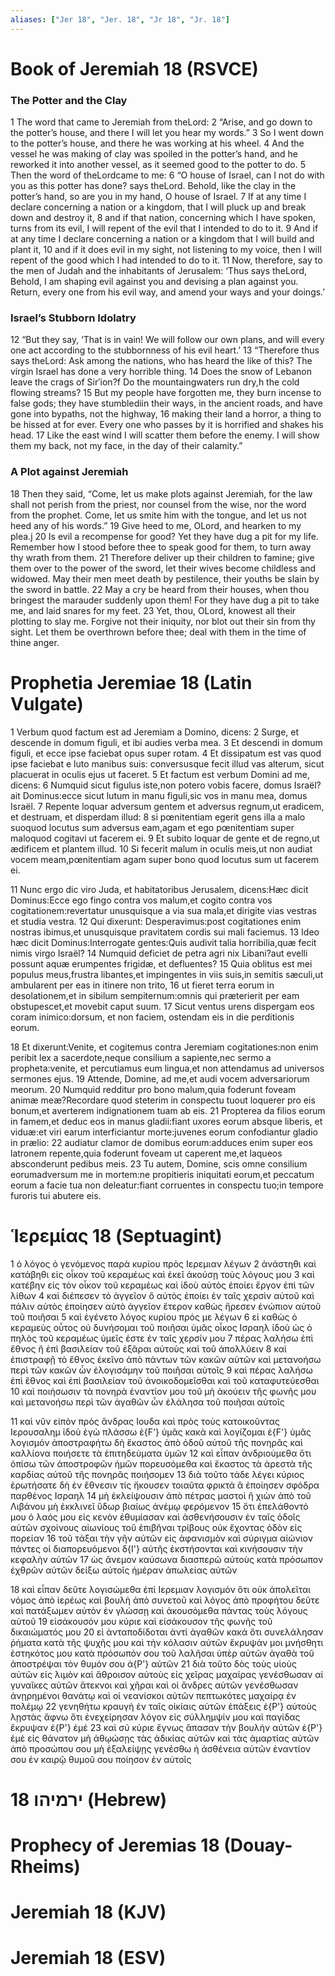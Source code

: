 ```yaml
---
aliases: ["Jer 18", "Jer. 18", "Jr 18", "Jr. 18"]
---
```



# Book of Jeremiah 18 (RSVCE)

### The Potter and the Clay
1 The word that came to Jeremiah from theLord:
2 “Arise, and go down to the potter’s house, and there I will let you hear my words.”
3 So I went down to the potter’s house, and there he was working at his wheel.
4 And the vessel he was making of clay was spoiled in the potter’s hand, and he reworked it into another vessel, as it seemed good to the potter to do.
5 Then the word of theLordcame to me:
6 “O house of Israel, can I not do with you as this potter has done? says theLord. Behold, like the clay in the potter’s hand, so are you in my hand, O house of Israel.
7 If at any time I declare concerning a nation or a kingdom, that I will pluck up and break down and destroy it,
8 and if that nation, concerning which I have spoken, turns from its evil, I will repent of the evil that I intended to do to it.
9 And if at any time I declare concerning a nation or a kingdom that I will build and plant it,
10 and if it does evil in my sight, not listening to my voice, then I will repent of the good which I had intended to do to it.
11 Now, therefore, say to the men of Judah and the inhabitants of Jerusalem: ‘Thus says theLord, Behold, I am shaping evil against you and devising a plan against you. Return, every one from his evil way, and amend your ways and your doings.’
### Israel’s Stubborn Idolatry
12 “But they say, ‘That is in vain! We will follow our own plans, and will every one act according to the stubbornness of his evil heart.’
13 “Therefore thus says theLord: Ask among the nations, who has heard the like of this? The virgin Israel has done a very horrible thing.
14 Does the snow of Lebanon leave the crags of Sirʹion?f Do the mountaingwaters run dry,h the cold flowing streams?
15 But my people have forgotten me, they burn incense to false gods; they have stumblediin their ways, in the ancient roads, and have gone into bypaths, not the highway,
16 making their land a horror, a thing to be hissed at for ever. Every one who passes by it is horrified and shakes his head.
17 Like the east wind I will scatter them before the enemy. I will show them my back, not my face, in the day of their calamity.”
### A Plot against Jeremiah
18 Then they said, “Come, let us make plots against Jeremiah, for the law shall not perish from the priest, nor counsel from the wise, nor the word from the prophet. Come, let us smite him with the tongue, and let us not heed any of his words.”
19 Give heed to me, OLord, and hearken to my plea.j
20 Is evil a recompense for good? Yet they have dug a pit for my life. Remember how I stood before thee to speak good for them, to turn away thy wrath from them.
21 Therefore deliver up their children to famine; give them over to the power of the sword, let their wives become childless and widowed. May their men meet death by pestilence, their youths be slain by the sword in battle.
22 May a cry be heard from their houses, when thou bringest the marauder suddenly upon them! For they have dug a pit to take me, and laid snares for my feet.
23 Yet, thou, OLord, knowest all their plotting to slay me. Forgive not their iniquity, nor blot out their sin from thy sight. Let them be overthrown before thee; deal with them in the time of thine anger.


# Prophetia Jeremiae 18 (Latin Vulgate)

1 Verbum quod factum est ad Jeremiam a Domino, dicens:
2 Surge, et descende in domum figuli, et ibi audies verba mea.
3 Et descendi in domum figuli, et ecce ipse faciebat opus super rotam.
4 Et dissipatum est vas quod ipse faciebat e luto manibus suis: conversusque fecit illud vas alterum, sicut placuerat in oculis ejus ut faceret.
5 Et factum est verbum Domini ad me, dicens:
6 Numquid sicut figulus iste,non potero vobis facere, domus Israël? ait Dominus:ecce sicut lutum in manu figuli,sic vos in manu mea, domus Israël.
7 Repente loquar adversum gentem et adversus regnum,ut eradicem, et destruam, et disperdam illud:
8 si pœnitentiam egerit gens illa a malo suoquod locutus sum adversus eam,agam et ego pœnitentiam super maloquod cogitavi ut facerem ei.
9 Et subito loquar de gente et de regno,ut ædificem et plantem illud.
10 Si fecerit malum in oculis meis,ut non audiat vocem meam,pœnitentiam agam super bono quod locutus sum ut facerem ei.

11 Nunc ergo dic viro Juda, et habitatoribus Jerusalem, dicens:Hæc dicit Dominus:Ecce ego fingo contra vos malum,et cogito contra vos cogitationem:revertatur unusquisque a via sua mala,et dirigite vias vestras et studia vestra.
12 Qui dixerunt: Desperavimus:post cogitationes enim nostras ibimus,et unusquisque pravitatem cordis sui mali faciemus.
13 Ideo hæc dicit Dominus:Interrogate gentes:Quis audivit talia horribilia,quæ fecit nimis virgo Israël?
14 Numquid deficiet de petra agri nix Libani?aut evelli possunt aquæ erumpentes frigidæ, et defluentes?
15 Quia oblitus est mei populus meus,frustra libantes,et impingentes in viis suis,in semitis sæculi,ut ambularent per eas in itinere non trito,
16 ut fieret terra eorum in desolationem,et in sibilum sempiternum:omnis qui præterierit per eam obstupescet,et movebit caput suum.
17 Sicut ventus urens dispergam eos coram inimico:dorsum, et non faciem, ostendam eis in die perditionis eorum.

18 Et dixerunt:Venite, et cogitemus contra Jeremiam cogitationes:non enim peribit lex a sacerdote,neque consilium a sapiente,nec sermo a propheta:venite, et percutiamus eum lingua,et non attendamus ad universos sermones ejus.
19 Attende, Domine, ad me,et audi vocem adversariorum meorum.
20 Numquid redditur pro bono malum,quia foderunt foveam animæ meæ?Recordare quod steterim in conspectu tuout loquerer pro eis bonum,et averterem indignationem tuam ab eis.
21 Propterea da filios eorum in famem,et deduc eos in manus gladii:fiant uxores eorum absque liberis, et viduæ:et viri earum interficiantur morte:juvenes eorum confodiantur gladio in prælio:
22 audiatur clamor de domibus eorum:adduces enim super eos latronem repente,quia foderunt foveam ut caperent me,et laqueos absconderunt pedibus meis.
23 Tu autem, Domine, scis omne consilium eorumadversum me in mortem:ne propitieris iniquitati eorum,et peccatum eorum a facie tua non deleatur:fiant corruentes in conspectu tuo;in tempore furoris tui abutere eis.


# Ἱερεμίας 18 (Septuagint)

1 ὁ λόγος ὁ γενόμενος παρὰ κυρίου πρὸς Ιερεμιαν λέγων
2 ἀνάστηθι καὶ κατάβηθι εἰς οἶκον τοῦ κεραμέως καὶ ἐκεῖ ἀκούσῃ τοὺς λόγους μου
3 καὶ κατέβην εἰς τὸν οἶκον τοῦ κεραμέως καὶ ἰδοὺ αὐτὸς ἐποίει ἔργον ἐπὶ τῶν λίθων
4 καὶ διέπεσεν τὸ ἀγγεῖον ὃ αὐτὸς ἐποίει ἐν ταῖς χερσὶν αὐτοῦ καὶ πάλιν αὐτὸς ἐποίησεν αὐτὸ ἀγγεῖον ἕτερον καθὼς ἤρεσεν ἐνώπιον αὐτοῦ τοῦ ποιῆσαι
5 καὶ ἐγένετο λόγος κυρίου πρός με λέγων
6 εἰ καθὼς ὁ κεραμεὺς οὗτος οὐ δυνήσομαι τοῦ ποιῆσαι ὑμᾶς οἶκος Ισραηλ ἰδοὺ ὡς ὁ πηλὸς τοῦ κεραμέως ὑμεῖς ἐστε ἐν ταῖς χερσίν μου
7 πέρας λαλήσω ἐπὶ ἔθνος ἢ ἐπὶ βασιλείαν τοῦ ἐξᾶραι αὐτοὺς καὶ τοῦ ἀπολλύειν
8 καὶ ἐπιστραφῇ τὸ ἔθνος ἐκεῖνο ἀπὸ πάντων τῶν κακῶν αὐτῶν καὶ μετανοήσω περὶ τῶν κακῶν ὧν ἐλογισάμην τοῦ ποιῆσαι αὐτοῖς
9 καὶ πέρας λαλήσω ἐπὶ ἔθνος καὶ ἐπὶ βασιλείαν τοῦ ἀνοικοδομεῖσθαι καὶ τοῦ καταφυτεύεσθαι
10 καὶ ποιήσωσιν τὰ πονηρὰ ἐναντίον μου τοῦ μὴ ἀκούειν τῆς φωνῆς μου καὶ μετανοήσω περὶ τῶν ἀγαθῶν ὧν ἐλάλησα τοῦ ποιῆσαι αὐτοῖς

11 καὶ νῦν εἰπὸν πρὸς ἄνδρας Ιουδα καὶ πρὸς τοὺς κατοικοῦντας Ιερουσαλημ ἰδοὺ ἐγὼ πλάσσω ἐ{F'} ὑμᾶς κακὰ καὶ λογίζομαι ἐ{F'} ὑμᾶς λογισμόν ἀποστραφήτω δὴ ἕκαστος ἀπὸ ὁδοῦ αὐτοῦ τῆς πονηρᾶς καὶ καλλίονα ποιήσετε τὰ ἐπιτηδεύματα ὑμῶν
12 καὶ εἶπαν ἀνδριούμεθα ὅτι ὀπίσω τῶν ἀποστροφῶν ἡμῶν πορευσόμεθα καὶ ἕκαστος τὰ ἀρεστὰ τῆς καρδίας αὐτοῦ τῆς πονηρᾶς ποιήσομεν
13 διὰ τοῦτο τάδε λέγει κύριος ἐρωτήσατε δὴ ἐν ἔθνεσιν τίς ἤκουσεν τοιαῦτα φρικτά ἃ ἐποίησεν σφόδρα παρθένος Ισραηλ
14 μὴ ἐκλείψουσιν ἀπὸ πέτρας μαστοὶ ἢ χιὼν ἀπὸ τοῦ Λιβάνου μὴ ἐκκλινεῖ ὕδωρ βιαίως ἀνέμῳ φερόμενον
15 ὅτι ἐπελάθοντό μου ὁ λαός μου εἰς κενὸν ἐθυμίασαν καὶ ἀσθενήσουσιν ἐν ταῖς ὁδοῖς αὐτῶν σχοίνους αἰωνίους τοῦ ἐπιβῆναι τρίβους οὐκ ἔχοντας ὁδὸν εἰς πορείαν
16 τοῦ τάξαι τὴν γῆν αὐτῶν εἰς ἀφανισμὸν καὶ σύριγμα αἰώνιον πάντες οἱ διαπορευόμενοι δ{I'} αὐτῆς ἐκστήσονται καὶ κινήσουσιν τὴν κεφαλὴν αὐτῶν
17 ὡς ἄνεμον καύσωνα διασπερῶ αὐτοὺς κατὰ πρόσωπον ἐχθρῶν αὐτῶν δείξω αὐτοῖς ἡμέραν ἀπωλείας αὐτῶν

18 καὶ εἶπαν δεῦτε λογισώμεθα ἐπὶ Ιερεμιαν λογισμόν ὅτι οὐκ ἀπολεῖται νόμος ἀπὸ ἱερέως καὶ βουλὴ ἀπὸ συνετοῦ καὶ λόγος ἀπὸ προφήτου δεῦτε καὶ πατάξωμεν αὐτὸν ἐν γλώσσῃ καὶ ἀκουσόμεθα πάντας τοὺς λόγους αὐτοῦ
19 εἰσάκουσόν μου κύριε καὶ εἰσάκουσον τῆς φωνῆς τοῦ δικαιώματός μου
20 εἰ ἀνταποδίδοται ἀντὶ ἀγαθῶν κακά ὅτι συνελάλησαν ῥήματα κατὰ τῆς ψυχῆς μου καὶ τὴν κόλασιν αὐτῶν ἔκρυψάν μοι μνήσθητι ἑστηκότος μου κατὰ πρόσωπόν σου τοῦ λαλῆσαι ὑπὲρ αὐτῶν ἀγαθὰ τοῦ ἀποστρέψαι τὸν θυμόν σου ἀ{P'} αὐτῶν
21 διὰ τοῦτο δὸς τοὺς υἱοὺς αὐτῶν εἰς λιμὸν καὶ ἄθροισον αὐτοὺς εἰς χεῖρας μαχαίρας γενέσθωσαν αἱ γυναῖκες αὐτῶν ἄτεκνοι καὶ χῆραι καὶ οἱ ἄνδρες αὐτῶν γενέσθωσαν ἀνῃρημένοι θανάτῳ καὶ οἱ νεανίσκοι αὐτῶν πεπτωκότες μαχαίρᾳ ἐν πολέμῳ
22 γενηθήτω κραυγὴ ἐν ταῖς οἰκίαις αὐτῶν ἐπάξεις ἐ{P'} αὐτοὺς λῃστὰς ἄφνω ὅτι ἐνεχείρησαν λόγον εἰς σύλλημψίν μου καὶ παγίδας ἔκρυψαν ἐ{P'} ἐμέ
23 καὶ σύ κύριε ἔγνως ἅπασαν τὴν βουλὴν αὐτῶν ἐ{P'} ἐμὲ εἰς θάνατον μὴ ἀθῳώσῃς τὰς ἀδικίας αὐτῶν καὶ τὰς ἁμαρτίας αὐτῶν ἀπὸ προσώπου σου μὴ ἐξαλείψῃς γενέσθω ἡ ἀσθένεια αὐτῶν ἐναντίον σου ἐν καιρῷ θυμοῦ σου ποίησον ἐν αὐτοῖς


# 18 ירמיהו (Hebrew)


# Prophecy of Jeremias 18 (Douay-Rheims)


# Jeremiah 18 (KJV)


# Jeremiah 18 (ESV)


